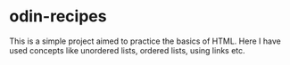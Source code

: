 # odin-recipes

This is a simple project aimed to practice the basics of HTML. Here I have used concepts like unordered lists, ordered lists, using links etc.